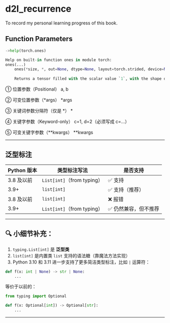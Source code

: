 # d2l_recurrence
To record my personal learning progress of this book.

## Function Parameters
```python
->help(torch.ones)

Help on built-in function ones in module torch:
ones(...)
    ones(*size, *, out=None, dtype=None, layout=torch.strided, device=None, requires_grad=False) -> Tensor
    
    Returns a tensor filled with the scalar value `1`, with the shape defined

```

①	位置参数（Positional）	a, b

②	可变位置参数（*args）	*args

③	关键词参数分隔符（仅是 *）	*

④	关键字参数（Keyword-only）	c=1, d=2（必须写成 c=...）

⑤	可变关键字参数（**kwargs）	**kwargs

---

## 泛型标注

| Python 版本 | 类型标注写法 | 是否支持 |
|-------------|---------------|----------|
| 3.8 及以前 | `List[int]`（from typing） | ✅ 支持 |
| 3.9+        | `list[int]`   | ✅ 支持（推荐） |
| 3.8 及以前 | `list[int]`    | ❌ 报错 |
| 3.9+        | `List[int]`（from typing） | ✅ 仍然兼容，但不推荐 |

---

## 🔍 小细节补充：

1. `typing.List[int]` 是 **泛型类**
2. `list[int]` 是内置类 `list` 支持的语法糖（靠魔法方法实现）
3. Python 3.10 和 3.11 进一步支持了更多简洁类型标注，比如 `|` 运算符：

```python
def f(x: int | None) -> str | None:
    ...
```

等价于以前的：

```python
from typing import Optional

def f(x: Optional[int]) -> Optional[str]:
    ...
```
---
